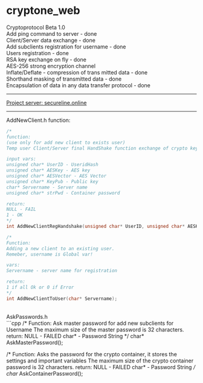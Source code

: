 # cryptone_web <br>
Cryptoprotocol Beta 1.0 <br>
Add ping command to server - done  <br>
Client/Server data exchange - done <br>
Add subclients registration for username - done <br>
Users registration - done <br>
RSA key exchange on fly - done <br>
AES-256 strong encryption channel <br>
Inflate/Deflate - compression of trans mitted data - done <br>
Shorthand masking of transmitted data - done <br>
Encapsulation of data in any data transfer protocol - done <br>
<hr>
<a href="https://secureline.online/">Project server: secureline.online</a><br>
<hr>
 
AddNewClient.h function:<br> 
```cpp
/*
function:
(use only for add new client to exists user)
Temp user Client/Server final HandShake function exchange of crypto keys and public keys

input vars:
unsigned char* UserID - UseridHash
unsigned char* AESKey - AES key
unsigned char* AESVector - AES Vector
unsigned char* KeyPub - Public key
char* Servername - Server name
unsigned char* strPwd - Container password

return:
NULL - FAIL
1 - OK
*/
int AddNewClientRegHandshake(unsigned char* UserID, unsigned char* AESKey, unsigned char* AESVector, unsigned char*KeyPub, char* Servername, unsigned char* strPwd);

/*
Function:
Adding a new client to an existing user.
Remeber, username is Global var!

vars:
Servername - server name for registration

return:
1 if all Ok or 0 if Error
*/
int AddNewClientToUser(char* Servername);
```
<br>
AskPasswords.h<br>
```cpp
/*
Function:
Ask master password for add new subclients for Username
The maximum size of the master password is 32 characters.
return:
NULL - FAILED
char* - Password String
*/
char* AskMasterPassword();

/*
Function:
Asks the password for the crypto container, it stores the settings and important variables
The maximum size of the crypto container password is 32 characters.
return:
NULL - FAILED
char* - Password String
*/
char* AskContainerPassword();
```
